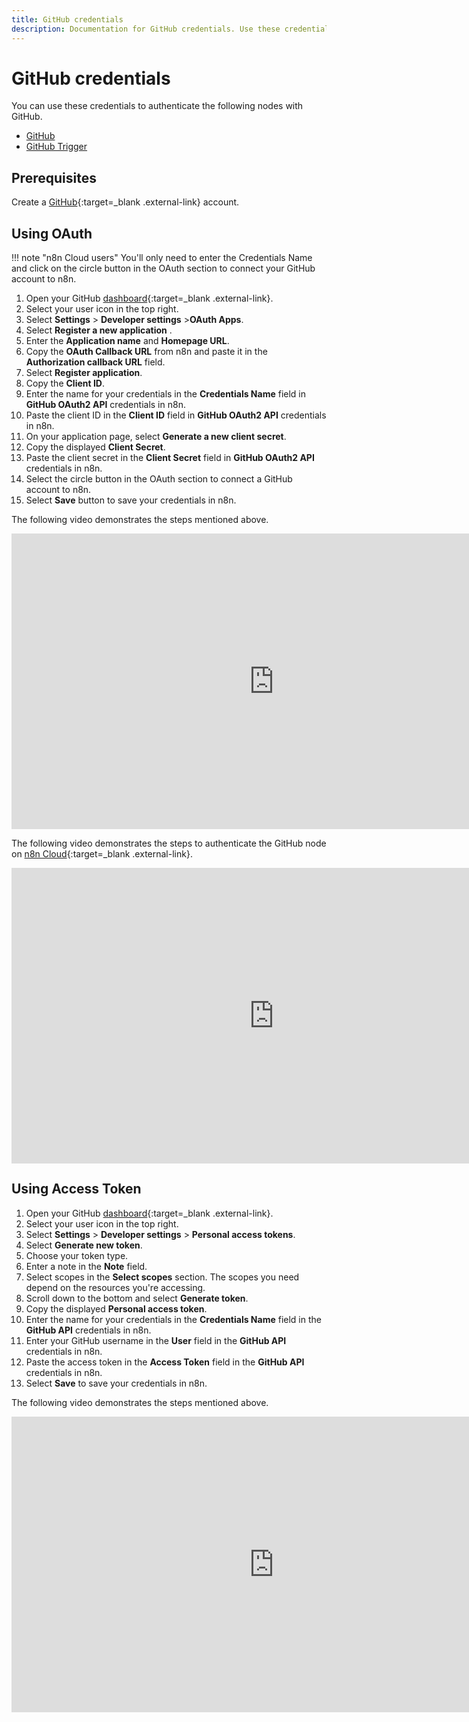 ```yaml
---
title: GitHub credentials
description: Documentation for GitHub credentials. Use these credentials to authenticate GitHub in n8n, a workflow automation platform.
---
```


# GitHub credentials

You can use these credentials to authenticate the following nodes with GitHub.

- [GitHub](/integrations/builtin/app-nodes/n8n-nodes-base.github/)
- [GitHub Trigger](/integrations/builtin/trigger-nodes/n8n-nodes-base.githubtrigger/)


## Prerequisites

Create a [GitHub](https://github.com/){:target=_blank .external-link} account.

## Using OAuth

!!! note "n8n Cloud users"
    You'll only need to enter the Credentials Name and click on the circle button in the OAuth section to connect your GitHub account to n8n.


1. Open your GitHub [dashboard](https://github.com){:target=_blank .external-link}.
2. Select your user icon in the top right.
3. Select **Settings** > **Developer settings** >**OAuth Apps**.
4. Select **Register a new application** .
5. Enter the **Application name** and **Homepage URL**.
6. Copy the **OAuth Callback URL** from n8n and paste it in the **Authorization callback URL** field.
7. Select **Register application**.
8. Copy the **Client ID**.
9. Enter the name for your credentials in the **Credentials Name** field in **GitHub OAuth2 API** credentials in n8n.
10. Paste the client ID in the **Client ID** field in **GitHub OAuth2 API** credentials in n8n.
11. On your application page, select **Generate a new client secret**.
12. Copy the displayed **Client Secret**.
13. Paste the client secret in the **Client Secret** field in **GitHub OAuth2 API** credentials in n8n.
14. Select the circle button in the OAuth section to connect a GitHub account to n8n.
15. Select **Save** button to save your credentials in n8n.

The following video demonstrates the steps mentioned above.

<div class="video-container">
<iframe width="840" height="472.5" src="https://www.youtube.com/embed/O1kEes6mQcs" frameborder="0" allow="accelerometer; autoplay; clipboard-write; encrypted-media; gyroscope; picture-in-picture" allowfullscreen></iframe>
</div>

The following video demonstrates the steps to authenticate the GitHub node on [n8n Cloud](https://n8n.io/cloud/){:target=_blank .external-link}.

<div class="video-container">
<iframe width="840" height="472.5" src="https://www.youtube.com/embed/WtjRxIVVCIg" frameborder="0" allow="accelerometer; autoplay; clipboard-write; encrypted-media; gyroscope; picture-in-picture" allowfullscreen></iframe>
</div>

## Using Access Token

1. Open your GitHub [dashboard](https://github.com){:target=_blank .external-link}.
2. Select your user icon in the top right.
3. Select **Settings** > **Developer settings** > **Personal access tokens**.
4. Select **Generate new token**.
5. Choose your token type.
6. Enter a note in the **Note** field.
7. Select scopes in the **Select scopes** section. The scopes you need depend on the resources you're accessing.
8. Scroll down to the bottom and select **Generate token**.
9. Copy the displayed **Personal access token**.
10. Enter the name for your credentials in the **Credentials Name** field in the **GitHub API** credentials in n8n.
11. Enter your GitHub username in the **User** field in the **GitHub API** credentials in n8n.
12. Paste the access token in the **Access Token** field in the **GitHub API** credentials in n8n.
13. Select **Save** to save your credentials in n8n.

The following video demonstrates the steps mentioned above.

<div class="video-container">
<iframe width="840" height="472.5" src="https://www.youtube.com/embed/zookYdMldt4" frameborder="0" allow="accelerometer; autoplay; clipboard-write; encrypted-media; gyroscope; picture-in-picture" allowfullscreen></iframe>
</div>

